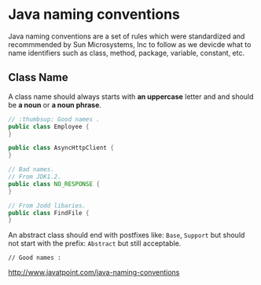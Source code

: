 # Java naming conventions

Java naming conventions are a set of rules which were standardized and recommmended by Sun Microsystems, Inc to follow as we devicde 
what to name identifiers such as class, method, package, variable, constant, etc.

## Class Name

A class name should always starts with **an uppercase** letter and and should be **a noun** or **a noun phrase**.

```java
// :thumbsup: Good names .
public class Employee {
}

public class AsyncHttpClient {
}

// Bad names.
// From JDK1.2.
public class NO_RESPONSE {
}

// From Jodd libaries.
public class FindFile {
}

```

An abstract class should end with postfixes like: `Base`, `Support` but should not start with the prefix: `Abstract` but still acceptable.

```
// Good names :
```

http://www.javatpoint.com/java-naming-conventions
